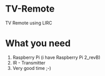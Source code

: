 # TV-Remote
TV Remote using LIRC

# What you need
1. Raspberry Pi (i have Raspberry Pi 2_revB)
2. IR - Transmitter
3. Very good time ;-)
